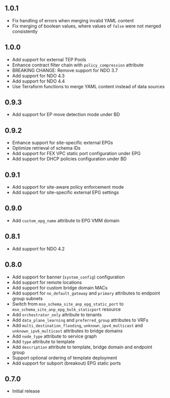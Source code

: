 ## 1.0.1

- Fix handling of errors when merging invalid YAML content
- Fix merging of boolean values, where values of `false` were not merged consistently

## 1.0.0

- Add support for external TEP Pools
- Enhance contract filter chain with `policy_compression` attribute
- BREAKING CHANGE: Remove support for NDO 3.7
- Add support for NDO 4.3
- Add support for NDO 4.4
- Use Terraform functions to merge YAML content instead of data sources

## 0.9.3

- Add support for EP move detection mode under BD

## 0.9.2

- Enhance support for site-specific external EPGs
- Optimize retrieval of schema IDs
- Add support for FEX VPC static port configuration under EPG
- Add support for DHCP policies configuration under BD

## 0.9.1

- Add support for site-aware policy enforcement mode
- Add support for site-specific external EPG settings

## 0.9.0

- Add `custom_epg_name` attribute to EPG VMM domain

## 0.8.1

- Add support for NDO 4.2

## 0.8.0

- Add support for banner (`system_config`) configuration
- Add support for remote locations
- Add support for custom bridge domain MACs
- Add support for `no_default_gateway` and `primary` attributes to endpoint group subnets
- Switch from `mso_schema_site_anp_epg_static_port` to `mso_schema_site_anp_epg_bulk_staticport` resource
- Add `orchestrator_only` attribute to tenants
- Add `data_plane_learning` and `preferred_group` attributes to VRFs
- Add `multi_destination_flooding`, `unknown_ipv4_multicast` and `unknown_ipv6_multicast` attributes to bridge domains
- Add `node_type` attribute to service graph
- Add `type` attribute to template
- Add `description` attribute to template, bridge domain and endpoint group
- Support optional ordering of template deployment
- Add support for subport (breakout) EPG static ports

## 0.7.0

- Initial release
